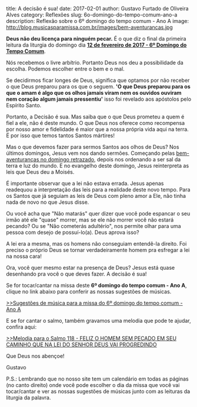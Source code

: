 ﻿title: A decisão é sua!
date: 2017-02-01
author: Gustavo Furtado de Oliveira Alves
category: Reflexões
slug: 6o-domingo-do-tempo-comum-ano-a
description: Reflexão sobre o 6º domingo do tempo comum - Ano A
image: http://blog.musicasparamissa.com.br/images/bem-aventurancas.jpg

**Deus não deu licença para ninguém pecar.** 
É o que diz o final da primeira leitura da liturgia do domingo dia 
[**12 de fevereiro de 2017 - 6º Domingo do Tempo Comum**](http://musicasparamissa.com.br/sugestoes-para/6o-domingo-do-tempo-comum-ano-a).

Nós recebemos o livre arbítrio. Portanto Deus nos deu a possibilidade da escolha. Podemos escolher entre o bem e o mal.

Se decidirmos ficar longes de Deus, significa que optamos por não receber o que Deus preparou para os que o seguem. 
**'O que Deus preparou para os que o amam é algo que os olhos jamais viram nem os ouvidos ouviram nem coração algum jamais pressentiu'**
isso foi revelado aos apóstolos pelo Espírito Santo.

Portanto, a Decisão é sua. Mas saiba que o que Deus prometeu a quem é fiel a ele, não é deste mundo.
O que Deus nos oferece como recompensa por nosso amor e fidelidade 
é maior que a nossa própria vida aqui na terra. É por isso que temos tantos Santos mártires!

Mas o que devemos fazer para sermos Santos aos olhos de Deus?
Nos últimos domingos, Jesus vem nos dando sermões.
Começando pelas [bem-aventuranças no domingo retrazado](http://blog.musicasparamissa.com.br/4o-domingo-do-tempo-comum-ano-a/), depois nos ordenando a ser sal da terra e luz do mundo.
E no evangelho deste domingo, Jesus reinterpreta as leis que Deus deu a Moisés.

É importante observar que a lei não estava errada. Jesus apenas readequou a interpretação das leis para a realidade deste novo tempo.
Para os Santos que já seguiam as leis de Deus com pleno amor a Ele, não tinha nada de novo no que Jesus disse. 

Ou você acha que "Não matarás" quer dizer que você pode espancar o seu irmão até ele "quase" morrer, mas se ele não morrer você não estará pecando?
Ou se "Não cometerás adultério", nos permite olhar para uma pessoa com desejo de possuí-lo(a). Deus aprova isso?

A lei era a mesma, mas os homens não conseguiam entendê-la direito. Foi preciso o próprio Deus se tornar verdadeiramente homem
pra esfregar a lei na nossa cara!

Ora, você quer mesmo estar na presença de Deus? Jesus está quase desenhando pra você o que deves fazer.
A decisão é sua!

Se for tocar/cantar na missa deste **6º domingo do tempo comum - Ano A**, clique no link abaixo para conferir as nossas sugestões de músicas.

[>>Sugestões de música para a missa do 6º domingo do tempo comum - Ano A](http://musicasparamissa.com.br/sugestoes-para/6o-domingo-do-tempo-comum-ano-a)

E se for cantar o salmo, também gravamos uma melodia que pode te ajudar, confira aqui:

[>>Melodia para o Salmo 118 - FELIZ O HOMEM SEM PECADO EM SEU CAMINHO QUE NA LEI DO SENHOR DEUS VAI PROGREDINDO](http://www.musicasparamissa.com.br/musica/SALMO-118-FELIZ-O-HOMEM-SEM-PECADO/)

Que Deus nos abençoe!

Gustavo

P.S.: Lembrando que no nosso site tem um calendário em todas as páginas (no canto direito) 
onde você pode escolher o dia da missa que você vai tocar/cantar e ver as nossas sugestões 
de músicas junto com as leituras da liturgia da palavra.